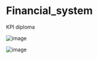 # Financial_system
KPI diploma

![image](https://github.com/DanilPidhainyi/Financial_system/assets/61890854/0ea9267c-243b-4032-ac1c-c5116d33b0bd)

![image](https://drive.google.com/file/d/1BArGI3P_F993KfvOq0dfAxZvQgQTvHwI/view?usp=sharing)

